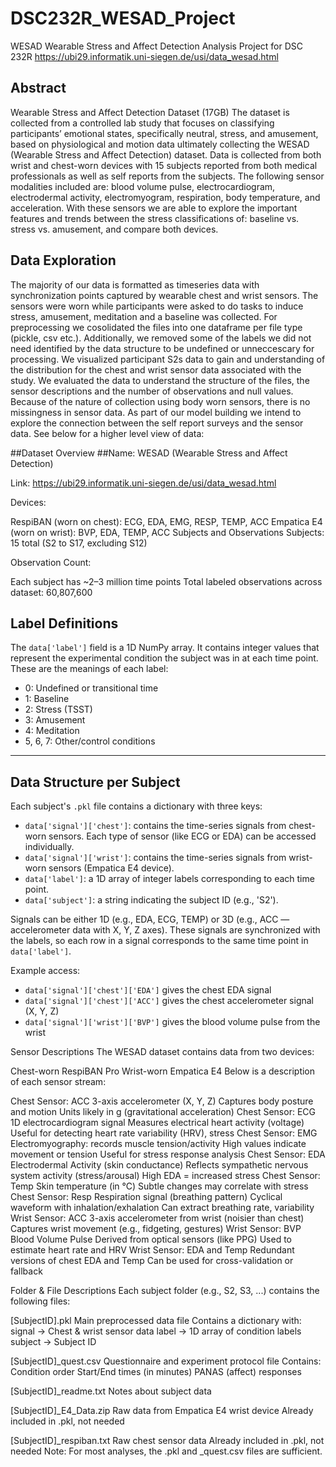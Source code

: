 # DSC232R_WESAD_Project
WESAD Wearable Stress and Affect Detection Analysis Project for DSC 232R
https://ubi29.informatik.uni-siegen.de/usi/data_wesad.html 

## Abstract
Wearable Stress and Affect Detection Dataset (17GB)
The dataset is collected from a controlled lab study that focuses on classifying participants’ emotional states, specifically neutral, stress, and amusement, based on physiological and motion data ultimately collecting the WESAD (Wearable Stress and Affect Detection) dataset. Data is collected from both wrist and chest-worn devices with 15 subjects reported from both medical professionals as well as self reports from the subjects. The following sensor modalities included are: blood volume pulse, electrocardiogram, electrodermal activity, electromyogram, respiration, body temperature, and acceleration. With these sensors we are able to explore the important features and trends between the stress classifications of: baseline vs. stress vs. amusement, and compare both devices.

## Data Exploration
The majority of our data is formatted as timeseries data with synchronization points captured by wearable chest and wrist sensors. The sensors were worn while participants were asked to do tasks to induce stress, amusement, meditation and a baseline was collected. For preprocessing we cosolidated the files into one dataframe per file type (pickle, csv etc.). Additionally, we removed some of the labels we did not need identified by the data structure to be undefined or unneccescary for processing. We visualized participant S2s data to gain and understanding of the distribution for the chest and wrist sensor data associated with the study. We evaluated the data to understand the structure of the files, the sensor descriptions and the number of observations and null values. Because of the nature of collection using body worn sensors, there is no missingness in sensor data. As part of our model building we intend to explore the connection between the self report surveys and the sensor data. See below for a higher level view of data:


##Dataset Overview
##Name: WESAD (Wearable Stress and Affect Detection)

Link: https://ubi29.informatik.uni-siegen.de/usi/data_wesad.html

Devices:

RespiBAN (worn on chest): ECG, EDA, EMG, RESP, TEMP, ACC
Empatica E4 (worn on wrist): BVP, EDA, TEMP, ACC
Subjects and Observations
Subjects: 15 total (S2 to S17, excluding S12)

Observation Count:

Each subject has ~2–3 million time points
Total labeled observations across dataset: 60,807,600

## Label Definitions

The `data['label']` field is a 1D NumPy array. It contains integer values that represent the experimental condition the subject was in at each time point. These are the meanings of each label:

- 0: Undefined or transitional time
- 1: Baseline
- 2: Stress (TSST)
- 3: Amusement
- 4: Meditation
- 5, 6, 7: Other/control conditions

---

## Data Structure per Subject

Each subject's `.pkl` file contains a dictionary with three keys:

- `data['signal']['chest']`: contains the time-series signals from chest-worn sensors. Each type of sensor (like ECG or EDA) can be accessed individually.
- `data['signal']['wrist']`: contains the time-series signals from wrist-worn sensors (Empatica E4 device).
- `data['label']`: a 1D array of integer labels corresponding to each time point.
- `data['subject']`: a string indicating the subject ID (e.g., 'S2').

Signals can be either 1D (e.g., EDA, ECG, TEMP) or 3D (e.g., ACC — accelerometer data with X, Y, Z axes). These signals are synchronized with the labels, so each row in a signal corresponds to the same time point in `data['label']`.

Example access:
- `data['signal']['chest']['EDA']` gives the chest EDA signal
- `data['signal']['chest']['ACC']` gives the chest accelerometer signal (X, Y, Z)
- `data['signal']['wrist']['BVP']` gives the blood volume pulse from the wrist

Sensor Descriptions
The WESAD dataset contains data from two devices:

Chest-worn RespiBAN Pro
Wrist-worn Empatica E4
Below is a description of each sensor stream:

Chest Sensor: ACC
3-axis accelerometer (X, Y, Z)
Captures body posture and motion
Units likely in g (gravitational acceleration)
Chest Sensor: ECG
1D electrocardiogram signal
Measures electrical heart activity (voltage)
Useful for detecting heart rate variability (HRV), stress
Chest Sensor: EMG
Electromyography: records muscle tension/activity
High values indicate movement or tension
Useful for stress response analysis
Chest Sensor: EDA
Electrodermal Activity (skin conductance)
Reflects sympathetic nervous system activity (stress/arousal)
High EDA = increased stress
Chest Sensor: Temp
Skin temperature (in °C)
Subtle changes may correlate with stress
Chest Sensor: Resp
Respiration signal (breathing pattern)
Cyclical waveform with inhalation/exhalation
Can extract breathing rate, variability
Wrist Sensor: ACC
3-axis accelerometer from wrist (noisier than chest)
Captures wrist movement (e.g., fidgeting, gestures)
Wrist Sensor: BVP
Blood Volume Pulse
Derived from optical sensors (like PPG)
Used to estimate heart rate and HRV
Wrist Sensor: EDA and Temp
Redundant versions of chest EDA and Temp
Can be used for cross-validation or fallback

Folder & File Descriptions
Each subject folder (e.g., S2, S3, ...) contains the following files:

[SubjectID].pkl
Main preprocessed data file
Contains a dictionary with:
signal → Chest & wrist sensor data
label → 1D array of condition labels
subject → Subject ID

[SubjectID]_quest.csv
Questionnaire and experiment protocol file
Contains:
Condition order
Start/End times (in minutes)
PANAS (affect) responses

[SubjectID]_readme.txt
Notes about subject data

[SubjectID]_E4_Data.zip
Raw data from Empatica E4 wrist device
Already included in .pkl, not needed

[SubjectID]_respiban.txt
Raw chest sensor data
Already included in .pkl, not needed
Note: For most analyses, the .pkl and _quest.csv files are sufficient.

